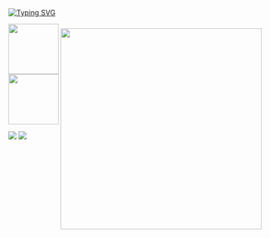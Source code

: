 <img style="margin-top: 40px;" align="right" width="400px" src="https://i.pinimg.com/originals/44/df/43/44df43c9d956bc574a44705099d2a69c.gif">
<a href="https://git.io/typing-svg"><img src="https://readme-typing-svg.demolab.com?font=Fira+Code&pause=1000&color=FFF&width=435&lines=hello!!!!+this+is+ligia+akemi+%3A)" alt="Typing SVG" /></a>
<br>

<img height="100px" src="https://github-readme-stats.vercel.app/api/top-langs/?username=limiyama&layout=compact&langs_count=8&theme=onedark&bg_color=282A36&text_color=FFF&hide_border=true"/> <img height="100px" src="https://github-readme-stats.vercel.app/api?username=limiyama&theme=onedark&bg_color=282A36&text_color=FFF&hide_border=true&include_all_commits=false&count_private=false"/>
 
[![](https://img.shields.io/badge/linkedin-C28755)](http://linkedin.com/in/limiyama)
[![](https://img.shields.io/badge/lattes-851B11)](http://lattes.cnpq.br/8085124701759641)
